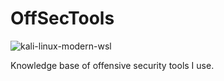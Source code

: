 # OffSecTools
![kali-linux-modern-wsl](https://github.com/user-attachments/assets/5ce9607e-af88-4d33-a2b1-d89efe3b6f81)

Knowledge base of offensive security tools I use.
